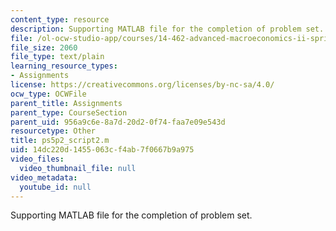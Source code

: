 ```yaml
---
content_type: resource
description: Supporting MATLAB file for the completion of problem set.
file: /ol-ocw-studio-app/courses/14-462-advanced-macroeconomics-ii-spring-2004/14dc220d1455063cf4ab7f0667b9a975_ps5p2_script2.m
file_size: 2060
file_type: text/plain
learning_resource_types:
- Assignments
license: https://creativecommons.org/licenses/by-nc-sa/4.0/
ocw_type: OCWFile
parent_title: Assignments
parent_type: CourseSection
parent_uid: 956a9c6e-8a7d-20d2-0f74-faa7e09e543d
resourcetype: Other
title: ps5p2_script2.m
uid: 14dc220d-1455-063c-f4ab-7f0667b9a975
video_files:
  video_thumbnail_file: null
video_metadata:
  youtube_id: null
---
```

Supporting MATLAB file for the completion of problem set.